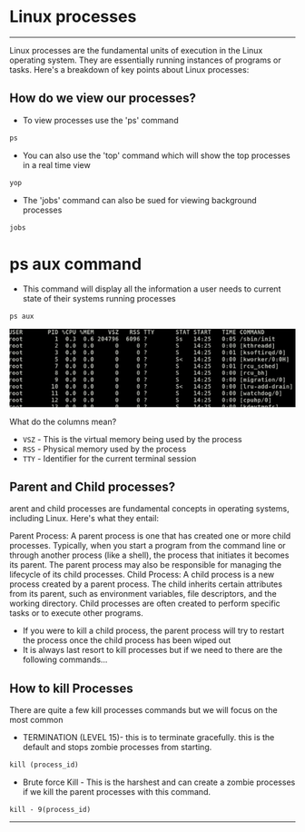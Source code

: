 # Linux processes 

************************************

Linux processes are the fundamental units of execution in the Linux operating system. They are essentially running instances of programs or tasks. Here's a breakdown of key points about Linux processes:



## How do we view our processes?

* To view processes use the 'ps' command 

```python
ps
```

* You can also use the 'top' command which will show the top processes in a real time view

```python
yop
```

* The 'jobs' command can also be sued for viewing background processes 

```python
jobs
```

# ps aux command

* This command will display all the information a user needs to current state of their systems running processes

```python
ps aux
```
![88.jpg](..%2Fpictures%2F88.jpg)

What do the columns mean?

* ```VSZ``` - This is the virtual memory being used by the process 
* ```RSS``` - Physical memory used by the process 
* ```TTY``` - Identifier for the current terminal session 


## Parent and Child processes?

arent and child processes are fundamental concepts in operating systems, including Linux. Here's what they entail:

Parent Process: A parent process is one that has created one or more child processes. Typically, when you start a program from the command line or through another process (like a shell), the process that initiates it becomes its parent. The parent process may also be responsible for managing the lifecycle of its child processes.
Child Process: A child process is a new process created by a parent process. The child inherits certain attributes from its parent, such as environment variables, file descriptors, and the working directory. Child processes are often created to perform specific tasks or to execute other programs.

* If you were to kill a child process, the parent process will try to restart the process once the child process has been wiped out
* It is always last resort to kill processes but if we need to there are the following commands...

## How to kill Processes 

There are quite a few kill processes commands but we will focus on the most common 

* TERMINATION (LEVEL 15)- this is to terminate gracefully. this is the default and stops zombie processes from starting. 

```python
kill (process_id)
```

* Brute force Kill - This is the harshest and can create a zombie processes if we kill the parent processes with this command.

```
kill - 9(process_id)
```

***********************************************************